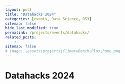 ```yaml
---
layout: post
title: "Datahacks 2024"
categories: [events, Data Science, DS3]
sitemap: false
hide_last_modified: true
permalink: /projects/events/datahacks/
related_posts:
    -
sitemap: false
# image: \assets\projects\ClimateBench\Plus\home.png
---
```


# Datahacks 2024
